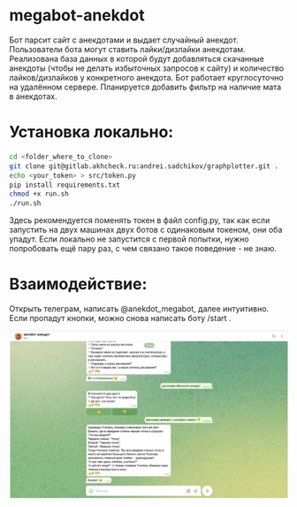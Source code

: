 # megabot-anekdot
Бот парсит сайт с анекдотами и выдает случайный анекдот. Пользователи бота могут ставить лайки/дизлайки анекдотам.
Реализована база данных в которой будут добавляться скачанные анекдоты (чтобы не делать избыточных запросов к сайту) и количество лайков/дизлайков у конкретного анекдота. Бот работает круглосуточно на удалённом сервере.
Планируется добавить фильтр на наличие мата в анекдотах.

# Установка локально:
```bash
cd <folder_where_to_clone>
git clone git@gitlab.akhcheck.ru:andrei.sadchikov/graphplotter.git .
echo <your_token> > src/token.py
pip install requirements.txt
chmod +x run.sh
./run.sh
```
Здесь рекомендуется поменять токен в файл config.py, так как если запустить на двух машинах двух ботов с одинаковым токеном, они оба упадут.
Если локально не запустится с первой попытки, нужно попробовать ещё пару раз, с чем связано такое поведение - не знаю.

# Взаимодействие:
Открыть телеграм, написать @anekdot_megabot, далее интуитивно. Если пропадут кнопки, можно снова написать боту /start .


![plot](./images/bot.png)
